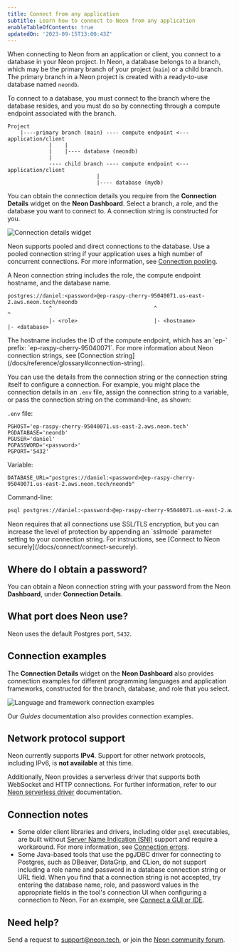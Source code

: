 ```yaml
---
title: Connect from any application
subtitle: Learn how to connect to Neon from any application
enableTableOfContents: true
updatedOn: '2023-09-15T13:00:43Z'
---
```

When connecting to Neon from an application or client, you connect to a database in your Neon project. In Neon, a database belongs to a branch, which may be the primary branch of your project (`main`) or a child branch. The primary branch in a Neon project is created with a ready-to-use database named `neondb`.

To connect to a database, you must connect to the branch where the database resides, and you must do so by connecting through a compute endpoint associated with the branch.

```text
Project
    |----primary branch (main) ---- compute endpoint <--- application/client
             |    |
             |    |---- database (neondb)
             |
             ---- child branch ---- compute endpoint <--- application/client
                            |
                            |---- database (mydb)  
```

You can obtain the connection details you require from the **Connection Details** widget on the **Neon Dashboard**. Select a branch, a role, and the database you want to connect to. A connection string is constructed for you.

![Connection details widget](/docs/connect/connection_details.png)

Neon supports pooled and direct connections to the database. Use a pooled connection string if your application uses a high number of concurrent connections. For more information, see [Connection pooling](/docs/connect/connection-pooling#connection-pooling).

A Neon connection string includes the role, the compute endpoint hostname, and the database name.

```text
postgres://daniel:<password>@ep-raspy-cherry-95040071.us-east-2.aws.neon.tech/neondb
             ^                                ^                                  ^
             |- <role>                        |- <hostname>                      |- <database>
```

<Admonition type="note">
The hostname includes the ID of the compute endpoint, which has an `ep-` prefix: `ep-raspy-cherry-95040071`. For more information about Neon connection strings, see [Connection string](/docs/reference/glossary#connection-string).
</Admonition>

You can use the details from the connection string or the connection string itself to configure a connection. For example, you might place the connection details in an `.env` file, assign the connection string to a variable, or pass the connection string on the command-line, as shown:

`.env` file:

```text
PGHOST='ep-raspy-cherry-95040071.us-east-2.aws.neon.tech'
PGDATABASE='neondb'
PGUSER='daniel'
PGPASSWORD='<password>'
PGPORT='5432'
```

Variable:

<CodeBlock shouldWrap>

```text
DATABASE_URL="postgres://daniel:<password>@ep-raspy-cherry-95040071.us-east-2.aws.neon.tech/neondb"
```

</CodeBlock>

Command-line:

<CodeBlock shouldWrap>

```bash
psql postgres://daniel:<password>@ep-raspy-cherry-95040071.us-east-2.aws.neon.tech/neondb
```

</CodeBlock>

<Admonition type="note">
Neon requires that all connections use SSL/TLS encryption, but you can increase the level of protection by appending an `sslmode` parameter setting to your connection string. For instructions, see [Connect to Neon securely](/docs/connect/connect-securely).
</Admonition>

## Where do I obtain a password?

You can obtain a Neon connection string with your password from the Neon **Dashboard**, under **Connection Details**.

## What port does Neon use?

Neon uses the default Postgres port, `5432`.

## Connection examples

The **Connection Details** widget on the **Neon Dashboard** also provides connection examples for different programming languages and application frameworks, constructed for the branch, database, and role that you select.

![Language and framework connection examples](/docs/connect/code_connection_examples.png)

Our *Guides* documentation also provides connection examples.

## Network protocol support

Neon currently supports **IPv4**. Support for other network protocols, including IPv6, is **not available** at this time.

Additionally, Neon provides a serverless driver that supports both WebSocket and HTTP connections. For further information, refer to our [Neon serverless driver](/docs/serverless/serverless-driver) documentation.

## Connection notes

- Some older client libraries and drivers, including older `psql` executables, are built without [Server Name Indication (SNI)](/docs/reference/glossary#sni) support and require a workaround. For more information, see [Connection errors](/docs/connect/connection-errors).
- Some Java-based tools that use the pgJDBC driver for connecting to Postgres, such as DBeaver, DataGrip, and CLion, do not support including a role name and password in a database connection string or URL field. When you find that a connection string is not accepted, try entering the database name, role, and password values in the appropriate fields in the tool's connection UI when configuring a connection to Neon. For an example, see [Connect a GUI or IDE](/docs/connect/connect-postgres-gui#connect-to-the-database).

## Need help?

Send a request to [support@neon.tech](mailto:support@neon.tech), or join the [Neon community forum](https://community.neon.tech/).
